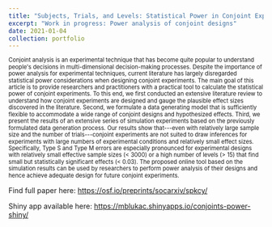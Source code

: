 ```yaml
---
title: "Subjects, Trials, and Levels: Statistical Power in Conjoint Experiments"
excerpt: "Work in progress: Power analysis of conjoint designs"
date: 2021-01-04
collection: portfolio
---
```


<span style="font-size:0.8em; line-height: 1.2em; display: block;">Conjoint analysis is an experimental technique that has become quite popular to understand people's decisions in multi-dimensional decision-making processes. Despite the importance of power analysis for experimental techniques, current literature has largely disregarded statistical power considerations when designing conjoint experiments. The main goal of this article is to provide researchers and practitioners with a practical tool to calculate the statistical power of conjoint experiments. To this end, we first conducted an extensive literature review to understand how conjoint experiments are designed and gauge the plausible effect sizes discovered in the literature. Second, we formulate a data generating model that is sufficiently flexible to accommodate a wide range of conjoint designs and hypothesized effects. Third, we present the results of an extensive series of simulation experiments based on the previously formulated data generation process. Our results show that---even with relatively large sample size and the number of trials---conjoint experiments are not suited to draw inferences for experiments with large numbers of experimental conditions and relatively small effect sizes. Specifically, Type S and Type M errors are especially pronounced for experimental designs with relatively small effective sample sizes (< 3000) or a high number of levels (> 15) that find small but statistically significant effects (< 0.03). The proposed online tool based on the simulation results can be used by researchers to perform power analysis of their designs and hence achieve adequate design for future conjoint experiments.</span>

Find full paper here: <a href = "https://osf.io/preprints/socarxiv/spkcy/">https://osf.io/preprints/socarxiv/spkcy/</a>

Shiny app available here: <a href = "https://mblukac.shinyapps.io/conjoints-power-shiny/">https://mblukac.shinyapps.io/conjoints-power-shiny/</a>
